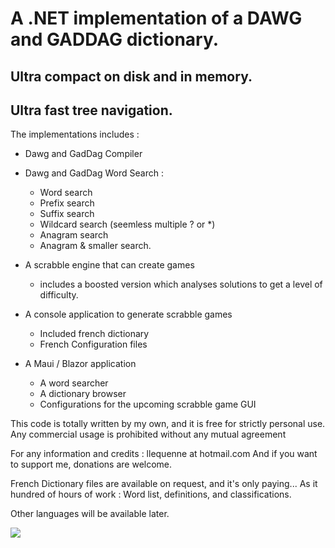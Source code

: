# A .NET implementation of a DAWG and GADDAG dictionary. 
## Ultra compact on disk and in memory.
## Ultra fast tree navigation. 

The implementations includes : 
- Dawg and GadDag Compiler
- Dawg and GadDag Word Search : 
    - Word search
    - Prefix search
    - Suffix search 
    - Wildcard search (seemless multiple ? or *)
    - Anagram search 
    - Anagram & smaller search.

- A scrabble engine that can create games 
    - includes a boosted version which analyses solutions to get a level of difficulty.
   
- A console application to generate scrabble games
    - Included french dictionary
    - French Configuration files

- A Maui / Blazor application  
    - A word searcher 
    - A dictionary browser
    - Configurations for the upcoming scrabble game GUI


This code is totally written by my own, and it is free for strictly personal use.
Any commercial usage is prohibited without any mutual agreement 


For any information and credits : llequenne at hotmail.com
And if you want to support me, donations are welcome. 

French Dictionary files are available on request, and it's only paying... 
As it hundred of hours of work : Word list, definitions, and classifications.

Other languages will be available later.


[![](https://www.paypalobjects.com/en_US/i/btn/btn_donateCC_LG.gif)](https://www.paypal.com/donate/?hosted_button_id=GXN5ACMFKDSF6)
